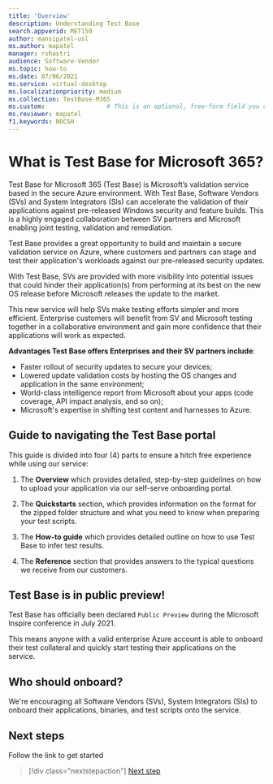 ```yaml
---
title: 'Overview'
description: Understanding Test Base
search.appverid: MET150
author: mansipatel-usl
ms.author: mapatel
manager: rshastri
audience: Software-Vendor
ms.topic: how-to
ms.date: 07/06/2021
ms.service: virtual-desktop
ms.localizationpriority: medium
ms.collection: TestBase-M365
ms.custom:                 # This is an optional, free-form field you can use to define your own collection of articles. If you have more than one value, format as a bulleted list. This field truncates to something like 144 characters (inclusive of spaces) so keep it short.
ms.reviewer: mapatel
f1.keywords: NOCSH
---
```


# What is Test Base for Microsoft 365?

Test Base for Microsoft 365 (Test Base) is Microsoft’s validation service based in the secure Azure environment.
With Test Base, Software Vendors (SVs) and System Integrators (SIs) can accelerate the validation of their applications against pre-released Windows security and feature builds. This is a highly engaged collaboration between SV partners and Microsoft enabling joint testing, validation and remediation.

Test Base provides a great opportunity to build and maintain a secure validation service on Azure, where customers and partners can stage and test their application's workloads against our pre-released security updates.

With Test Base, SVs are provided with more visibility into potential issues that could hinder their application(s) from performing at its best on the new OS release before Microsoft releases the update to the market.

This new service will help SVs make testing efforts simpler and more efficient. Enterprise customers will benefit from SV and Microsoft testing together in a collaborative environment and gain more confidence that their applications will work as expected.

**Advantages Test Base offers Enterprises and their SV partners include**:

- Faster rollout of security updates to secure your devices;
- Lowered update validation costs by hosting the OS changes and application in the same environment;
- World-class intelligence report from Microsoft about your apps (code coverage, API impact analysis, and so on);
- Microsoft's expertise in shifting test content and harnesses to Azure.

## Guide to navigating the Test Base portal

This guide is divided into four (4) parts to ensure a hitch free experience while using our service:

1. The **Overview** which provides detailed, step-by-step guidelines on how to upload your application via our self-serve onboarding portal.

2. The **Quickstarts** section, which provides information on the format for the zipped folder structure and what you need to know when preparing your test scripts.

3. The **How-to guide** which provides detailed outline on how to use Test Base to infer test results.

4. The **Reference** section that provides answers to the typical questions we receive from our customers.

## Test Base is in public preview!

Test Base has officially been declared `Public Preview` during the Microsoft Inspire conference in July 2021.

This means anyone with a valid enterprise Azure account is able to onboard their test collateral and quickly start testing their applications on the service.

## Who should onboard?

We're encouraging all Software Vendors (SVs), System Integrators (SIs) to onboard their applications, binaries, and test scripts onto the service.

## Next steps

Follow the link to get started
> [!div class="nextstepaction"]
> [Next step](createaccount.md)
